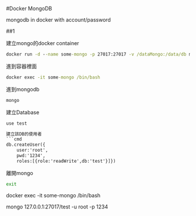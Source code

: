 ﻿#Docker MongoDB

mongodb in docker with account/password

##1

建立mongo的docker container
```cmd
docker run -d --name some-mongo -p 27017:27017 -v /dataMongo:/data/db mongo
```

進到容器裡面
```cmd
docker exec -it some-mongo /bin/bash
```

進到mongodb
```cmd
mongo
```

建立Database
```cmd
use test

建立該DB的使用者
```cmd
db.createUser({
	user:'root',
	pwd:'1234',
	roles:[{role:'readWrite',db:'test'}]})
```

離開mongo
```cmd
exit
```

docker exec -it some-mongo /bin/bash

 mongo 127.0.0.1:27017/test -u root -p 1234
